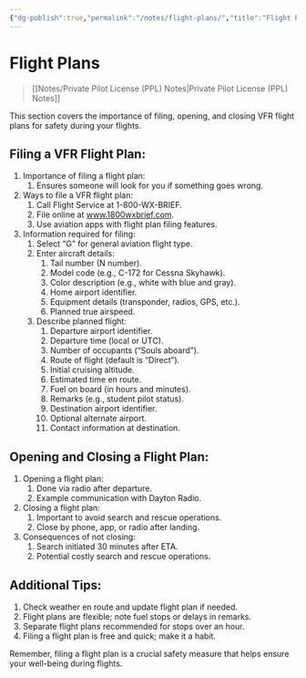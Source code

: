 ```yaml
---
{"dg-publish":true,"permalink":"/notes/flight-plans/","title":"Flight Plans","tags":["aviation","classnotes"]}
---
```


# Flight Plans
> [[Notes/Private Pilot License (PPL) Notes\|Private Pilot License (PPL) Notes]]

This section covers the importance of filing, opening, and closing VFR flight plans for safety during your flights.

## Filing a VFR Flight Plan:

1. Importance of filing a flight plan:
    1. Ensures someone will look for you if something goes wrong.
2. Ways to file a VFR flight plan:
    1. Call Flight Service at 1-800-WX-BRIEF.
    2. File online at www.1800wxbrief.com.
    3. Use aviation apps with flight plan filing features.
3. Information required for filing:
    1. Select “G” for general aviation flight type.
    2. Enter aircraft details:
        1. Tail number (N number).
        2. Model code (e.g., C-172 for Cessna Skyhawk).
        3. Color description (e.g., white with blue and gray).
        4. Home airport identifier.
        5. Equipment details (transponder, radios, GPS, etc.).
        6. Planned true airspeed.
    3. Describe planned flight:
        1. Departure airport identifier.
        2. Departure time (local or UTC).
        3. Number of occupants (“Souls aboard”).
        4. Route of flight (default is “Direct”).
        5. Initial cruising altitude.
        6. Estimated time en route.
        7. Fuel on board (in hours and minutes).
        8. Remarks (e.g., student pilot status).
        9. Destination airport identifier.
        10. Optional alternate airport.
        11. Contact information at destination.

## Opening and Closing a Flight Plan:

1. Opening a flight plan:
    1. Done via radio after departure.
    2. Example communication with Dayton Radio.
2. Closing a flight plan:
    1. Important to avoid search and rescue operations.
    2. Close by phone, app, or radio after landing.
3. Consequences of not closing:
    1. Search initiated 30 minutes after ETA.
    2. Potential costly search and rescue operations.

## Additional Tips:

1. Check weather en route and update flight plan if needed.
2. Flight plans are flexible; note fuel stops or delays in remarks.
3. Separate flight plans recommended for stops over an hour.
4. Filing a flight plan is free and quick; make it a habit.

Remember, filing a flight plan is a crucial safety measure that helps ensure your well-being during flights.